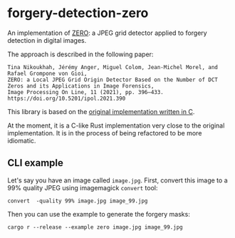 # forgery-detection-zero

An implementation of [ZERO](https://doi.org/10.5201/ipol.2021.390): a JPEG grid detector applied to forgery detection in digital images.

The approach is described in the following paper:

```text
Tina Nikoukhah, Jérémy Anger, Miguel Colom, Jean-Michel Morel, and Rafael Grompone von Gioi,
ZERO: a Local JPEG Grid Origin Detector Based on the Number of DCT Zeros and its Applications in Image Forensics,
Image Processing On Line, 11 (2021), pp. 396–433. https://doi.org/10.5201/ipol.2021.390
```

This library is based on the [original implementation written in C](https://github.com/tinankh/ZERO).

At the moment, it is a C-like Rust implementation very close to the original implementation.
It is in the process of being refactored to be more idiomatic.

## CLI example

Let's say you have an image called `image.jpg`.
First, convert this image to a 99% quality JPEG using imagemagick `convert` tool:

```shell
convert  -quality 99% image.jpg image_99.jpg
```

Then you can use the example to generate the forgery masks:

```shell
cargo r --release --example zero image.jpg image_99.jpg
```

